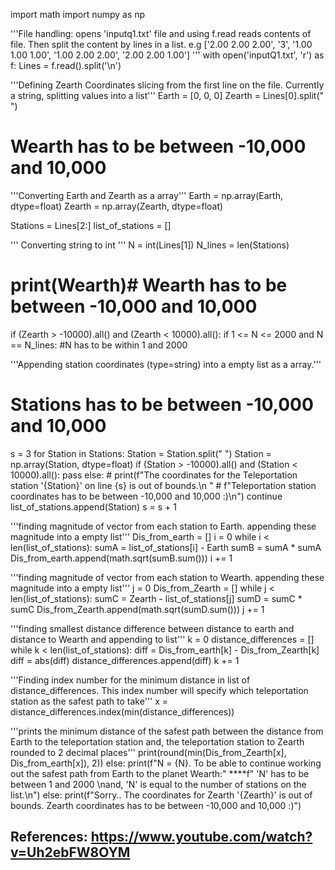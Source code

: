 import math
import numpy as np

'''File handling: opens 'inputq1.txt' file and using f.read reads contents of file.
Then split the content by lines in a list.
e.g
['2.00 2.00 2.00', '3', '1.00 1.00 1.00', '1.00 2.00 2.00', '2.00 2.00 1.00']
'''
with open('inputQ1.txt', 'r') as f:
    Lines = f.read().split('\n')

'''Defining Zearth Coordinates slicing from the first line on the file.
Currently a string, splitting values into a list'''
Earth = [0, 0, 0]
Zearth = Lines[0].split(" ")

# Wearth has to be between -10,000 and 10,000
'''Converting Earth and Zearth as a array'''
Earth = np.array(Earth, dtype=float)
Zearth = np.array(Zearth, dtype=float)

Stations = Lines[2:]
list_of_stations = []

'''
Converting string to int
'''
N = int(Lines[1])
N_lines = len(Stations)

# print(Wearth)# Wearth has to be between -10,000 and 10,000
if (Zearth > -10000).all() and (Zearth < 10000).all():
    if 1 <= N <= 2000 and N == N_lines:
            #N has to be within 1 and 2000

'''Appending station coordinates (type=string) into a empty list as a array.'''
# Stations  has to be between -10,000 and 10,000
 s = 3
        for Station in Stations:
            Station = Station.split(" ")
            Station = np.array(Station, dtype=float)
            if (Station > -10000).all() and (Station < 10000).all():
                pass
            else:
                # print(f"The coordinates for the Teleportation station '{Station}' on line {s} is out of bounds.\n "
                #             f"Teleportation station coordinates has to be between -10,000 and 10,000 :)\n")
                continue
            list_of_stations.append(Station)
            s = s + 1

'''finding magnitude of vector from each station to Earth. appending these magnitude into a empty list'''
        Dis_from_earth = []
        i = 0
        while i < len(list_of_stations):
            sumA = list_of_stations[i] - Earth
            sumB = sumA * sumA
            Dis_from_earth.append(math.sqrt(sumB.sum()))
            i += 1

'''finding magnitude of vector from each station to Wearth. appending these magnitude into a empty list'''
        j = 0
        Dis_from_Zearth = []
        while j < len(list_of_stations):
            sumC = Zearth - list_of_stations[j]
            sumD = sumC * sumC
            Dis_from_Zearth.append(math.sqrt(sumD.sum()))
            j += 1

 '''finding smallest distance difference between distance to earth and distance to Wearth and appending to list'''
        k = 0
        distance_differences = []
        while k < len(list_of_stations):
            diff = Dis_from_earth[k] - Dis_from_Zearth[k]
            diff = abs(diff)
            distance_differences.append(diff)
            k += 1

 '''Finding index number for the minimum distance in list of distance_differences. This index number will specify
        which teleportation station as the safest path to take'''
        x = distance_differences.index(min(distance_differences))

  '''prints the minimum distance of the safest path between the distance from Earth to the teleportation station
        and, the teleportation station to Zearth rounded to 2 decimal places'''
        print(round(min(Dis_from_Zearth[x], Dis_from_earth[x]), 2))
    else:
        print(f"N = {N}. To be able to continue working out the safest path from Earth to the planet Wearth:"
              ****f" 'N' has to be between 1 and 2000 \nand, 'N' is equal to the number of stations on the list.\n")
else:
    print(f"Sorry.. The coordinates for Zearth '{Zearth}' is out of bounds. Zearth coordinates has to be between -10,000 and 10,000 :)")


References:
https://www.youtube.com/watch?v=Uh2ebFW8OYM
---------------------

